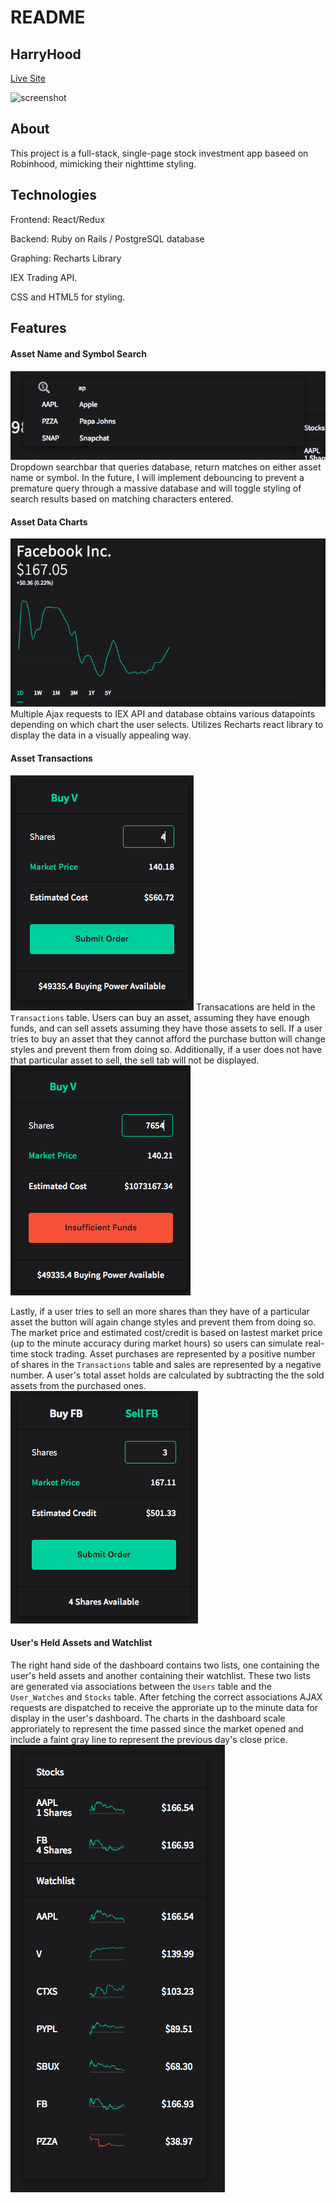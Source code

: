 # README
## HarryHood
[Live Site](https://harryhood.herokuapp.com/)

![screenshot](./tree/master/app/assets/images/readme/toplevelscreenshot.png?raw=true)

## About
This project is a full-stack, single-page stock investment app baseed on Robinhood, mimicking their nighttime styling.  

## Technologies
Frontend: React/Redux

Backend: Ruby on Rails / PostgreSQL database

Graphing: Recharts Library

IEX Trading API.

CSS and HTML5 for styling.

## Features 
#### Asset Name and Symbol Search
![search](./app/assets/images/readme/searchscreenshot.png?raw=true)
Dropdown searchbar that queries database, return matches on either asset name or symbol.  In the future, I will implement debouncing to prevent a premature query through a massive database and will toggle styling of search results based on matching characters entered.

#### Asset Data Charts
![stock show](./app/assets/images/readme/chartdetail.png?raw=true)
Multiple Ajax requests to IEX API and database obtains various datapoints depending on which chart the user selects. Utilizes Recharts react library to display the data in a visually appealing way. 

#### Asset Transactions
![buy](./app/assets/images/readme/goodbuy.png?raw=true)
Transacations are held in the ```Transactions``` table.  Users can buy an asset, assuming they have enough funds, and can sell assets assuming they have those assets to sell.  If a user tries to buy an asset that they cannot afford the purchase button will change styles and prevent them from doing so.  Additionally, if a user does not have that particular asset to sell, the sell tab will not be displayed.  
![badbuy](./app/assets/images/readme/badbuy.png?raw=true)

Lastly, if a user tries to sell an more shares than they have of a particular asset the button will again change styles and prevent them from doing so. The market price and estimated cost/credit is based on lastest market price (up to the minute accuracy during market hours) so users can simulate real-time stock trading. Asset purchases are represented by a positive number of shares in the ```Transactions``` table and sales are represented by a negative number.  A user's total asset holds are calculated by subtracting the the sold assets from the purchased ones. 
![sell](./app/assets/images/readme/goodsell.png?raw=true)


#### User's Held Assets and Watchlist
The right hand side of the dashboard contains two lists, one containing the user's held assets and another containing their watchlist. These two lists are generated via associations between the ```Users``` table and the ```User_Watches``` and ```Stocks``` table.  After fetching the correct associations AJAX requests are dispatched to receive the approriate up to the minute data for display in the user's dashboard. The charts in the dashboard scale approriately to represent the time passed since the market opened and include a faint gray line to represent the previous day's close price. 
 ![watchlist](./app/assets/images/readme/watchlist.png?raw=true)

